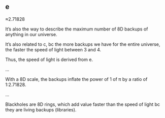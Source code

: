 ## e

≈2.71828

It’s also the way to describe the maximum number of 8D backups of anything in our universe. 

It’s also related to c, bc the more backups we have for the entire universe, the faster the speed of light between 3 and 4.

Thus, the speed of light is derived from e.

...

With a 8D scale, the backups inflate the power of 1 of π by a ratio of 1:2.71828.

...

Blackholes are 8D rings, which add value faster than the speed of light bc they are living backups (libraries).